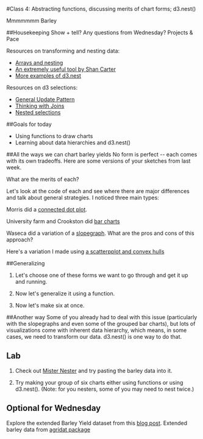 #Class 4: Abstracting functions, discussing merits of chart forms; d3.nest()

Mmmmmmm Barley

##Housekeeping
Show + tell?
Any questions from Wednesday?
Projects & Pace

Resources on transforming and nesting data:

* [Arrays and nesting](https://github.com/mbostock/d3/wiki/Arrays#-nest)
* [An extremely useful tool by Shan Carter](http://bl.ocks.org/shancarter/raw/4748131/)
* [More examples of d3.nest](http://bl.ocks.org/phoebebright/raw/3176159/)

Resources on d3 selections:

* [General Update Pattern](https://bl.ocks.org/mbostock/3808218)
* [Thinking with Joins](https://bost.ocks.org/mike/join/)
* [Nested selections](https://bost.ocks.org/mike/nest/)


##Goals for today
* Using functions to draw charts
* Learning about data hierarchies and d3.nest()


##All the ways we can chart barley yields
No form is perfect -- each comes with its own tradeoffs. Here are some versions of your sketches from last week.

What are the merits of each?

Let's look at the code of each and see where there are major differences and talk about general strategies. I noticed three main types:

Morris did a [connected dot plot](http://bl.ocks.org/kpq/3097d976649b7f90c9eb).

University farm and Crookston did [bar charts](http://bl.ocks.org/kpq/c73936a85187c5727740)

Waseca did a variation of a [slopegraph](http://bl.ocks.org/kpq/867e3a5a2ca9661d7883). What are the pros and cons of this approach?

Here's a variation I made using [a scatterpplot and convex hulls](http://bl.ocks.org/pstuffa/2039304ed80b1c08be718fce486360ca)


##Generalizing
1. Let's choose one of these forms we want to go through and get it up and running.

2. Now let's generalize it using a function.

3. Now let's make six at once.

##Another way
Some of you already had to deal with this issue (particularly with the slopegraphs and even some of the grouped bar charts), but lots of visualizations come with inherent data hierarchy, which means, in some cases, we need to transform our data. d3.nest() is one way to do that. 


## Lab
1. Check out [Mister Nester](http://bl.ocks.org/shancarter/raw/4748131/) and try pasting the barley data into it.

2. Try making your group of six charts either using functions or using d3.nest(). (Note: for you nesters, some of you may need to nest twice.)


## Optional for Wednesday 
Explore the extended Barley Yield dataset from this [blog post](http://blog.revolutionanalytics.com/2014/07/theres-no-mistake-in-the-barley-data.html).
Extended barley data from [agridat package](http://www.rdocumentation.org/packages/agridat/functions/minnesota.barley.yield)
